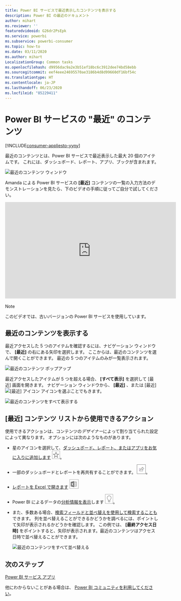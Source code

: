 ```yaml
---
title: Power BI サービスで最近表示したコンテンツを表示する
description: Power BI の最近のドキュメント
author: mihart
ms.reviewer: ''
featuredvideoid: G26dr2PsEpk
ms.service: powerbi
ms.subservice: powerbi-consumer
ms.topic: how-to
ms.date: 03/11/2020
ms.author: mihart
LocalizationGroup: Common tasks
ms.openlocfilehash: d9956dac9a2e3b51ef18bc6c3912dee74bd58ebb
ms.sourcegitcommit: eef4eee24695570ae3186b4d8d99660df16bf54c
ms.translationtype: HT
ms.contentlocale: ja-JP
ms.lasthandoff: 06/23/2020
ms.locfileid: "85229411"
---
```

# <a name="recent-content-in-the-power-bi-service"></a>Power BI サービスの "**最近**" のコンテンツ

[!INCLUDE[consumer-appliesto-yyny](../includes/consumer-appliesto-yyny.md)]

最近のコンテンツとは、Power BI サービスで最近表示した最大 20 個のアイテムです。  これには、ダッシュボード、レポート、アプリ、ブックが含まれます。

![最近のコンテンツ ウィンドウ](./media/end-user-recent/power-bi-recent.png)

Amanda による Power BI サービスの **[最近]** コンテンツの一覧の入力方法のデモンストレーションを見たら、下のビデオの手順に従ってご自分で試してください。

<iframe width="560" height="315" src="https://www.youtube.com/embed/G26dr2PsEpk" frameborder="0" allowfullscreen></iframe>

> [!NOTE]
> このビデオでは、古いバージョンの Power BI サービスを使用しています。

## <a name="display-recent-content"></a>最近のコンテンツを表示する
最近アクセスした 5 つのアイテムを確認するには、ナビゲーション ウィンドウで、 **[最近]** の右にある矢印を選択します。  ここからは、最近のコンテンツを選んで開くことができます。 最近の 5 つのアイテムのみが一覧表示されます。

![最近のコンテンツ ポップアップ](./media/end-user-recent/power-bi-recent-flyout.png)

最近アクセスしたアイテムが 5 つを超える場合、 **[すべて表示]** を選択して [最近] 画面を開きます。 ナビゲーション ウィンドウから、 **[最近]** 、または [最近] ![[最近] アイコン](./media/end-user-recent/power-bi-icon.png) アイコンを選ぶことでもきます。

![最近のコンテンツをすべて表示する](./media/end-user-recent/power-bi-recent.png)

## <a name="actions-available-from-the-recent-content-list"></a>**[最近]** コンテンツ リストから使用できるアクション
使用できるアクションは、コンテンツの*デザイナー*によって割り当てられた設定によって異なります。 オプションには次のようなものがあります。
* 星のアイコンを選択して、[ダッシュボード、レポート、またはアプリをお気に入りに追加します](end-user-favorite.md) ![星のアイコン](./media/end-user-shared-with-me/power-bi-star-icon.png)。
* 一部のダッシュボードとレポートを再共有することができます。  ![共有アイコン](./media/end-user-shared-with-me/power-bi-share-icon-new.png)。
* [レポートを Excel で開きます](end-user-export.md) ![Excel にエクスポート アイコン](./media/end-user-shared-with-me/power-bi-excel.png) 
* Power BI によるデータの[分析情報を表示](end-user-insights.md)します ![分析情報アイコン](./media/end-user-shared-with-me/power-bi-insights.png)。
* また、多数ある場合、[検索フィールドと並べ替えを使用して検索することも](end-user-search-sort.md)できます。 列を並べ替えることができるかどうかを調べるには、ポイントして矢印が表示されるかどうかを確認します。 この例では、 **[最終アクセス日時]** をポイントすると、矢印が表示されます。最近のコンテンツはアクセス日時で並べ替えることができます。 

    ![最近のコンテンツをすべて並べ替える](./media/end-user-recent/power-bi-recent-sort.png)


## <a name="next-steps"></a>次のステップ
[Power BI サービス アプリ](end-user-apps.md)

他にわからないことがある場合は、 [Power BI コミュニティを利用してください](https://community.powerbi.com/)。


